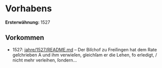 # Vorhabens

**Ersterwähnung:** 1527

## Vorkommen
- 1527: [jahre/1527/README.md](../jahre/1527/README.md) – Der Biſchof zu Freiſingen hat dem Rate geſchrieben A
und ihm verwieſen, gleichſam er die Lehen, fo erledigt, /
nicht mehr verleihen, ſondern...
